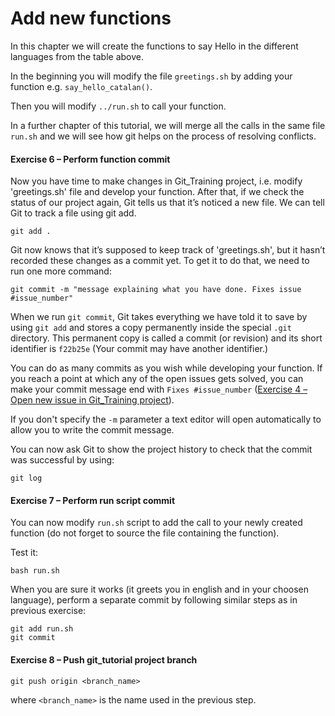 # Add new functions

In this chapter we will create the functions to say Hello in the different languages from the table above.

In the beginning you will modify the file `greetings.sh` by adding your function e.g. `say_hello_catalan()`.

Then you will modify `../run.sh` to call your function.

In a further chapter of this tutorial, we will merge all the calls in the same file `run.sh` and we will see how git helps on the process of resolving conflicts.

#### Exercise 6 – Perform function commit

Now you have time to make changes in Git_Training project, i.e. modify 'greetings.sh' file and develop your function. After that, if we check the status of our project again, Git tells us that it’s noticed a new file. We can tell Git to track a file using git add.

```
git add .
```

Git now knows that it’s supposed to keep track of 'greetings.sh', but it hasn’t recorded these changes as a commit yet. To get it to do that, we need to run one more command:

```
git commit -m "message explaining what you have done. Fixes issue #issue_number"
```

When we run `git commit`, Git takes everything we have told it to save by using `git add` and stores a copy permanently inside the special `.git` directory. This permanent copy is called a commit (or revision) and its short identifier is `f22b25e` (Your commit may have another identifier.)

You can do as many commits as you wish while developing your function. If you reach a point at which any of the open issues gets solved, you can make your commit message end with `Fixes #issue_number` ([Exercise 4 – Open new issue in Git_Training project](https://www.elic.ucl.ac.be/TECLIM/Git_Training/src/master/project/linux/gogs_issues)).

If you don't specify the `-m` parameter a text editor will open automatically to allow you to write the commit message.

You can now ask Git to show the project history to check that the commit was successful by using:

```
git log
```

#### Exercise 7 – Perform run script commit

You can now modify `run.sh` script to add the call to your newly created function (do not forget to source the file containing the function).

Test it:

```
bash run.sh
```

When you are sure it works (it greets you in english and in your choosen language), perform a separate commit by following similar steps as in previous exercise:

```
git add run.sh
git commit
```

#### Exercise 8 – Push git_tutorial project branch

```
git push origin <branch_name>
```

where `<branch_name>` is the name used in the previous step.